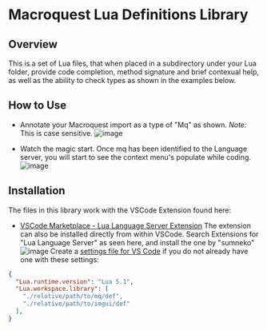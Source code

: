 # Macroquest Lua Definitions Library
## Overview
This is a set of Lua files, that when placed in a subdirectory under your Lua folder, provide code completion, method signature and brief contexual help, as well as the ability to check types as shown in the examples below.  

## How to Use
- Annotate your Macroquest import as a type of "Mq" as shown.  *Note:* This is case sensitive.
![image](https://user-images.githubusercontent.com/414568/189778453-5910f65d-2dee-45b9-a95e-faf24423c1ed.png)

- Watch the magic start.  Once mq has been identified to the Language server, you will start to see the context menu's populate while coding.
![image](https://user-images.githubusercontent.com/414568/189778777-e386e385-2065-4d00-b3cd-780f3a1946b2.png)

## Installation
The files in this library work with the VSCode Extension found here:
- [VSCode Marketplace - Lua Language Server Extension](https://marketplace.visualstudio.com/items?itemName=sumneko.lua)
The extension can also be installed directly from within VSCode.  Search Extensions for "Lua Language Server" as seen here, and install the one by "sumneko"
![image](https://user-images.githubusercontent.com/414568/189777359-887c937a-5453-4ea0-a8f0-5c41ea4d6b66.png)
Create a  [settings file for VS Code](https://code.visualstudio.com/docs/getstarted/settings#_workspace-settingsjson-location) if you do not already have one with these settings:
```json
{
  "Lua.runtime.version": "Lua 5.1",
  "Lua.workspace.library": [
    "./relative/path/to/mq/def",
    "./relative/path/to/imgui/def"
  ],
}
```

